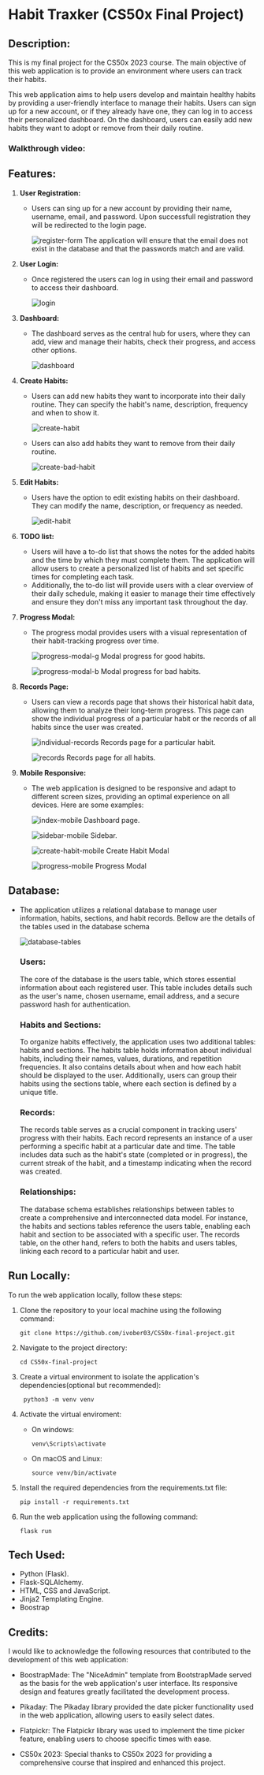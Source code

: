 # Habit Traxker (CS50x Final Project)

## Description:

This is my final project for the CS50x 2023 course. The main objective of this web application is to provide an environment where users can track their habits. 

This web application aims to help users develop and maintain healthy habits by providing a user-friendly interface to manage their habits. Users can sign up for a new account, or if they already have one, they can log in to access their personalized dashboard. On the dashboard, users can easily add new habits they want to adopt or remove from their daily routine.

### Walkthrough video: 

## Features:

  1. **User Registration:**
      - Users can sing up for a new account by providing their name, username, email, and password. Upon successfull registration they will be redirected to the login page.

        ![register-form](https://github.com/ivober03/CS50x-final-project/assets/125988184/4f0d7133-996a-4f78-98b3-d910546320e9)
        The application will ensure that the email does not exist in the database and that the passwords match and are valid.
                
 
  2. **User Login:**
      - Once registered the users can log in using their email and password to access their dashboard.

        ![login](https://github.com/ivober03/CS50x-final-project/assets/125988184/1515fb24-bc15-4f92-b555-13215cb040b1)

  
  3. **Dashboard:**
      - The dashboard serves as the central hub for users, where they can add, view and manage their habits, check their progress, and access other options.

        ![dashboard](https://github.com/ivober03/CS50x-final-project/assets/125988184/893ea7f7-abfb-467b-a139-722c9b0a978b)

  
  4. **Create Habits:**
      - Users can add new habits they want to incorporate into their daily routine. They can specify the habit's name, description, frequency and when to show it.

        ![create-habit](https://github.com/ivober03/CS50x-final-project/assets/125988184/22e8b089-b410-4e91-b6b7-5f0609e9ac6a)
        
      - Users can also add habits they want to remove from their daily routine.

        ![create-bad-habit](https://github.com/ivober03/CS50x-final-project/assets/125988184/dc661540-de5e-4e0d-9413-68d34958aea0)

  
  5. **Edit Habits:**
      - Users have the option to edit existing habits on their dashboard. They can modify the name, description, or frequency as needed.

        ![edit-habit](https://github.com/ivober03/CS50x-final-project/assets/125988184/a663c03a-b721-4dbf-a4d0-8b8eeaed0958)

 
  6. **TODO list:**
      - Users will have a to-do list that shows the notes for the added habits and the time by which they must complete them. The application will allow users to create a               personalized list of habits and set specific times for completing each task.
      - Additionally, the to-do list will provide users with a clear overview of their daily schedule, making it easier to manage their time effectively and ensure they don't           miss any important task throughout the day.
  
  7. **Progress Modal:**
      - The progress modal provides users with a visual representation of their habit-tracking progress over time.

        ![progress-modal-g](https://github.com/ivober03/CS50x-final-project/assets/125988184/fe0aabf7-7c88-4af1-820d-61dafa750a25)
        Modal progress for good habits.
        
         ![progress-modal-b](https://github.com/ivober03/CS50x-final-project/assets/125988184/1b66c99d-cdfb-445f-8d3a-603777038520)
        Modal progress for bad habits.

  
  8. **Records Page:**
      - Users can view a records page that shows their historical habit data, allowing them to analyze their long-term progress. This page can show the individual progress of          a particular habit or the records of all habits since the user was created.
     
        ![individual-records](https://github.com/ivober03/CS50x-final-project/assets/125988184/619fae8c-9ef9-4838-8306-a0c417d4b0fe)
        Records page for a particular habit.
      
        ![records](https://github.com/ivober03/CS50x-final-project/assets/125988184/68d0d005-a026-4c6a-983f-32235f941ec2)
        Records page for all habits.

        
  9. **Mobile Responsive:**
      - The web application is designed to be responsive and adapt to different screen sizes, providing an optimal experience on all devices. Here are some examples:
        
        ![index-mobile](https://github.com/ivober03/CS50x-final-project/assets/125988184/37356cc7-744d-404d-8503-5c98b275acaa)
        Dashboard page.
        
        ![sidebar-mobile](https://github.com/ivober03/CS50x-final-project/assets/125988184/344c93ac-31e3-4eb6-b0bc-7502ce0a70e7)
        Sidebar.
        
        ![create-habit-mobile](https://github.com/ivober03/CS50x-final-project/assets/125988184/e464a782-d086-43a8-8f13-a148861c7a27)
        Create Habit Modal
        
        ![progress-mobile](https://github.com/ivober03/CS50x-final-project/assets/125988184/8fb3e3fd-12c8-4776-b28c-f658cd5f98c4)
        Progress Modal

  
## Database:
  - The application utilizes a relational database to manage user information, habits, sections, and habit records. Bellow are the details of the tables used in the database       schema
    
    ![database-tables](https://github.com/ivober03/CS50x-final-project/assets/125988184/1fb55281-6533-4089-bfa7-41d644032f79)

    ### Users:
    
    The core of the database is the users table, which stores essential information about each registered user. This table includes details such as the user's name,                chosen username, email address, and a secure password hash for authentication.


    ### Habits and Sections:
    
    To organize habits effectively, the application uses two additional tables: habits and sections. The habits table holds information about individual habits, including          their names, values, durations, and repetition frequencies. It also contains details about when and how each habit should be displayed to the user. Additionally, users         can group their habits using the sections table, where each section is defined by a unique title.


    ### Records:
    
    The records table serves as a crucial component in tracking users' progress with their habits. Each record represents an instance of a user performing a specific habit at      a particular date and time. The table includes data such as the habit's state (completed or in progress), the current streak of the habit, and a timestamp indicating when      the record was created.


    ### Relationships:

    The database schema establishes relationships between tables to create a comprehensive and interconnected data model. For instance, the habits and sections tables              reference the users table, enabling each habit and section to be associated with a specific user. The records table, on the other hand, refers to both the habits and           users tables, linking each record to a particular habit and user.
   

## Run Locally:

To run the web application locally, follow these steps: 

  1. Clone the repository to your local machine using the following command:

      ```console
      git clone https://github.com/ivober03/CS50x-final-project.git
      ```

  2. Navigate to the project directory:
     
      ```console
      cd CS50x-final-project
      ```

  3. Create a virtual environment to isolate the application's dependencies(optional but recommended):

     ```console
      python3 -m venv venv
      ```

  4. Activate the virtual enviroment:

     - On windows: 

       ```console
       venv\Scripts\activate
       ```
     - On macOS and Linux:

       ```console
       source venv/bin/activate
       ```

  5. Install the required dependencies from the requirements.txt file:

       ```console
       pip install -r requirements.txt
       ```

  6. Run the web application using the following command:
   
       ```console
       flask run
       ``` 

## Tech Used:

  - Python (Flask).
  - Flask-SQLAlchemy.
  - HTML, CSS and JavaScript.
  - Jinja2 Templating Engine.
  - Boostrap
    
## Credits:

I would like to acknowledge the following resources that contributed to the development of this web application:

  - BoostrapMade: The "NiceAdmin" template from BootstrapMade served as the basis for the web application's user interface. Its responsive design and features greatly              facilitated the development process.
  
  - Pikaday: The Pikaday library provided the date picker functionality used in the web application, allowing users to easily select dates.

  - Flatpickr: The Flatpickr library was used to implement the time picker feature, enabling users to choose specific times with ease.

  - CS50x 2023: Special thanks to CS50x 2023 for providing a comprehensive course that inspired and enhanced this project.


